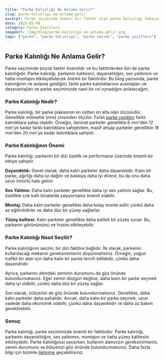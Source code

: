 ```yaml
---
title: "Parke Kalınlığı Ne Anlama Gelir?"
slug: parke-kalinligi-ne-anlama-gelir
excerpt: Parke seçiminde önemli bir faktör olan parke kalınlığı hakkında detaylı bilgi edinin. Parke kalınlığının ne anlama geldiğini ve seçiminde nelere dikkat etmeniz gerektiğini öğrenin.
date: 2025-05-09
category: Parke Çeşitleri
imageUrl: /img/blog/parke-kalinligi-ne-anlama-gelir.png
tags: ["parke", "parke kalınlığı", "parke seçimi", "parke çeşitleri"]
---
```


<h2>Parke Kalınlığı Ne Anlama Gelir?</h2>

Parke seçiminde birçok faktör önemlidir ve bu faktörlerden biri de parke kalınlığıdır. Parke kalınlığı, parkenin kalitesini, dayanıklılığını, ses yalıtımını ve hatta montajını etkileyebilecek önemli bir faktördür. Bu blog yazısında, parke kalınlığının ne anlama geldiğini, farklı parke kalınlıklarının avantajları ve dezavantajları ve parke seçiminizde nasıl bir rol oynadığını anlatacağım.

<h3>Parke Kalınlığı Nedir?</h3>

Parke kalınlığı, bir parke plakasının en üstten en alta olan ölçüsüdür. Genellikle milimetre (mm) cinsinden ölçülür. Farklı [parke çeşitleri](https://parkeshop.com) farklı kalınlıklara sahip olabilir. Örneğin, laminat parkeler genellikle 6 mm'den 12 mm'ye kadar farklı kalınlıklara sahiptirken, masif ahşap parkeler genellikle 18 mm'den 20 mm'ye kadar kalınlıklara sahiptir.

<h3>Parke Kalınlığının Önemi</h3>

Parke kalınlığı, parkenin bir dizi özellik ve performansı üzerinde önemli bir etkiye sahiptir.

<b>Dayanıklılık:</b> Genel olarak, daha kalın parkeler daha dayanıklıdır. Kalın bir parke, ağırlığı daha iyi dağıtır ve baskıya daha iyi direnir, bu da onu daha uzun ömürlü hale getirir.

<b>Ses Yalıtımı:</b> Daha kalın parkeler genellikle daha iyi ses yalıtımı sağlar. Bu, özellikle çok katlı binalarda yaşıyorsanız önemli olabilir.

<b>Montaj:</b> Daha kalın parkeler genellikle daha kolay monte edilir çünkü daha az eğilimlidirler ve daha düz bir yüzey sağlarlar.

<b>Yüzey kalitesi:</b> Kalın parkeler genellikle daha kaliteli bir yüzey sunar. Bu, parkenin görünümünü ve hissini etkileyebilir.

<h3>Parke Kalınlığı Nasıl Seçilir?</h3>

Parke kalınlığının seçimi, bir dizi faktöre bağlıdır. İlk olarak, parkenin kullanılacağı mekanın gereksinimlerini düşünmelisiniz. Örneğin, yoğun trafikli bir alan için daha kalın bir parke tercih edilebilir, çünkü daha dayanıklıdır.

Ayrıca, parkenin altındaki zeminin durumunu da göz önünde bulundurmalısınız. Eğer zemin düzgün değilse, daha kalın bir parke seçmek daha iyi olabilir, çünkü daha düz bir yüzey sağlar.

Son olarak, bütçenizi de göz önünde bulundurmalısınız. Genellikle, daha kalın parkeler daha pahalıdır. Ancak, daha kalın bir parke seçmek, uzun vadede daha ekonomik olabilir, çünkü daha dayanıklıdır ve daha az bakım gerektirebilir.

<h3>Sonuç</h3>

Parke kalınlığı, parke seçiminizde önemli bir faktördür. Parke kalınlığı, parkenin dayanıklılığını, ses yalıtımını, montajını ve hatta yüzey kalitesini etkileyebilir. Parke kalınlığınızı seçerken, kullanım alanınızın gereksinimlerini, zemin durumunu ve bütçenizi göz önünde bulundurmalısınız. Daha fazla bilgi için bizimle [iletişime](https://parkeshop.com/contact) geçebilirsiniz.